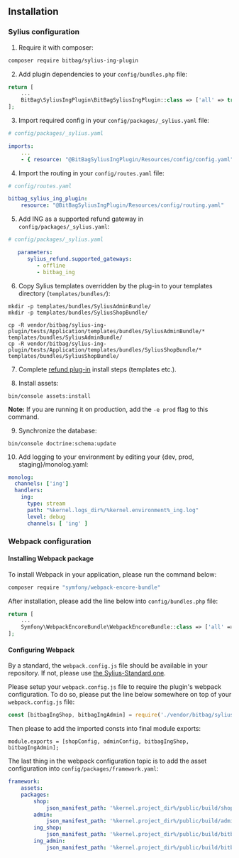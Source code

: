 ## Installation

### Sylius configuration

1. Require it with composer:

```bash
composer require bitbag/sylius-ing-plugin
```
2. Add plugin dependencies to your `config/bundles.php` file:

```php
return [
    ...
    BitBag\SyliusIngPlugin\BitBagSyliusIngPlugin::class => ['all' => true],
];
```

3. Import required config in your `config/packages/_sylius.yaml` file:

```yaml
# config/packages/_sylius.yaml

imports:
    ...
    - { resource: "@BitBagSyliusIngPlugin/Resources/config/config.yaml" }
```

4. Import the routing in your `config/routes.yaml` file:

```yaml
# config/routes.yaml

bitbag_sylius_ing_plugin:
    resource: "@BitBagSyliusIngPlugin/Resources/config/routing.yaml"
```

5. Add ING as a supported refund gateway in `config/packages/_sylius.yaml`:

```yaml
# config/packages/_sylius.yaml

   parameters:
      sylius_refund.supported_gateways:
         - offline
         - bitbag_ing
``` 

6. Copy Sylius templates overridden by the plug-in to your templates directory (`templates/bundles/`):

```
mkdir -p templates/bundles/SyliusAdminBundle/
mkdir -p templates/bundles/SyliusShopBundle/

cp -R vendor/bitbag/sylius-ing-plugin/tests/Application/templates/bundles/SyliusAdminBundle/* templates/bundles/SyliusAdminBundle/
cp -R vendor/bitbag/sylius-ing-plugin/tests/Application/templates/bundles/SyliusShopBundle/* templates/bundles/SyliusShopBundle/
```

7. Complete [refund plug-in](https://github.com/Sylius/RefundPlugin) install steps (templates etc.).

8. Install assets:

```
bin/console assets:install
```

**Note:** If you are running it on production, add the `-e prod` flag to this command.

9. Synchronize the database:

```
bin/console doctrine:schema:update
```

10. Add logging to your environment by editing your {dev, prod, staging}/monolog.yaml:

```yaml
monolog:
  channels: ['ing']
  handlers:
    ing:
      type: stream
      path: "%kernel.logs_dir%/%kernel.environment%_ing.log"
      level: debug
      channels: [ 'ing' ]


```

### Webpack configuration

#### Installing Webpack package

To install Webpack in your application, please run the command below:

```bash
composer require "symfony/webpack-encore-bundle"
```

After installation, please add the line below into `config/bundles.php` file:

```php
return [
    ...
    Symfony\WebpackEncoreBundle\WebpackEncoreBundle::class => ['all' => true],
];
```

#### Configuring Webpack

By a standard, the `webpack.config.js` file should be available in your repository. If not, please use [the Sylius-Standard one](https://github.com/Sylius/Sylius-Standard/blob/1.11/webpack.config.js).

Please setup your `webpack.config.js` file to require the plugin's webpack configuration. To do so, please put the line below somewhere on top of your `webpack.config.js` file:

```javascript
const [bitbagIngShop, bitbagIngAdmin] = require('./vendor/bitbag/sylius-ing-plugin/webpack.config.js');
```

Then please to add the imported consts into final module exports:

```javascripts
module.exports = [shopConfig, adminConfig, bitbagIngShop, bitbagIngAdmin];
```

The last thing in the webpack configuration topic is to add the asset configuration into `config/packages/framework.yaml`:

```yaml
framework:
    assets:
    packages:
        shop:
            json_manifest_path: '%kernel.project_dir%/public/build/shop/manifest.json'
        admin:
            json_manifest_path: '%kernel.project_dir%/public/build/admin/manifest.json'
        ing_shop:
            json_manifest_path: '%kernel.project_dir%/public/build/bitbag/ing/shop/manifest.json'
        ing_admin:
            json_manifest_path: '%kernel.project_dir%/public/build/bitbag/ing/admin/manifest.json'
```

